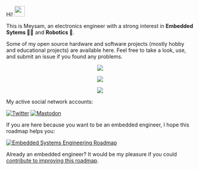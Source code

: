 <p>Hi! <img src="https://emojis.slackmojis.com/emojis/images/1643516190/22158/oh-hello.gif?1643516190" width="28"/></p>
<p>This is Meysam, an electronics engineer with a strong interest in <b>Embedded Sytems 👨‍💻</b> and <b>Robotics 🤖</b>.</p>
<p>Some of my open source hardware and software projects (mostly hobby and educational projects) are available here. Feel free to take a look, use, and submit an issue if you found any problems.</p>

<p align="center"> <img src="https://github-readme-stats.vercel.app/api?username=m3y54m&show_icons=true&theme=slateorange" />
<p align="center"> <img src="https://github-readme-streak-stats.herokuapp.com/?user=m3y54m&theme=slateorange" />
<p align="center"> <img src="http://github-profile-summary-cards.vercel.app/api/cards/profile-details?username=m3y54m&theme=zenburn" />
  
<p>My active social network accounts:</p>

[![Twitter](https://img.shields.io/badge/twitter-%231DA1F2.svg?style=for-the-badge&logo=LinkedIn&logoColor=white)](https://twitter.com/m3y54m)
[![Mastodon](https://img.shields.io/mastodon/follow/109554559896661819?domain=https%3A%2F%2Fmastodon.social&logo=Mastodon&logoColor=white&style=for-the-badge)](https://mastodon.social/@m3y54m)

<p>If you are here because you want to be an embedded engineer, I hope this roadmap helps you:</p>

[![Embedded Systems Engineering Roadmap](https://github.com/m3y54m/Embedded-Engineering-Roadmap/releases/latest/download/Embedded-Engineering-Roadmap.png)](https://github.com/m3y54m/Embedded-Engineering-Roadmap)

<p>Already an embedded engineer? It would be my pleasure if you could <a href="https://github.com/m3y54m/Embedded-Engineering-Roadmap">contribute to improving this roadmap</a>.</p>

